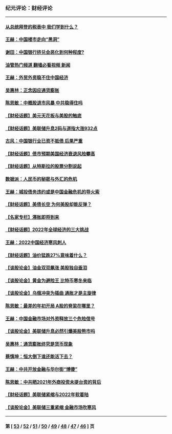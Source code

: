 ### 纪元评论：财经评论
---
#### [从总统拜登的税表中 我们学到什么？](../../pages/nsc1026/n13773081.md?07090330) 
#### [王赫：中国楼市走向“黑洞”](../../pages/nsc1026/n13770647.md?07090330) 
#### [谢田：中国银行挤兑会恶化到何种程度?](../../pages/nsc1026/n13766965.md?07090330) 
#### [油管热门频道 翻墙必看视频 新闻](ok?07090330)
#### [王赫：外贸外资稳不住中国经济](../../pages/nsc1026/n13753933.md?07090330) 
#### [吴惠林：正念因应通货膨胀](../../pages/nsc1026/n13750350.md?07090330) 
#### [陈思敏：中概股退市风暴 中共稳得住吗](../../pages/nsc1026/n13738978.md?07090330) 
#### [【财经话题】美元天花板与美股的触底](../../pages/nsc1026/n13736495.md?07090330) 
#### [【财经话题】美联储升息2码与道指大涨932点](../../pages/nsc1026/n13727377.md?07090330) 
#### [古风：中国银行业已资不抵债 后果严重](../../pages/nsc1026/n13726111.md?07090330) 
#### [【财经话题】债市预期美国经济衰退风险攀高](../../pages/nsc1026/n13698043.md?07090330) 
#### [【财经话题】从特斯拉的股票分割说起](../../pages/nsc1026/n13679733.md?07090330) 
#### [数据派：人民币的秘密与外汇的危机](../../pages/nsc1026/n13667092.md?07090330) 
#### [王赫：城投债务违约或是中国金融危机的导火索](../../pages/nsc1026/n13665322.md?07090330) 
#### [【财经话题】美债长空 为何美股却能反弹？](../../pages/nsc1026/n13665895.md?07090330) 
#### [【名家专栏】滞胀即将到来](../../pages/nsc1026/n13658171.md?07090330) 
#### [【财经话题】2022年全球经济的三大挑战](../../pages/nsc1026/n13654423.md?07090330) 
#### [王赫：2022中国经济寒风刺人](../../pages/nsc1026/n13651403.md?07090330) 
#### [【财经话题】油价猛跌27%意味着什么？](../../pages/nsc1026/n13648767.md?07090330) 
#### [【谈股论金】油金双双飙涨 美股独自垂泪](../../pages/nsc1026/n13631742.md?07090330) 
#### [【谈股论金】黄金为避险王 比特币寒冬来临](../../pages/nsc1026/n13600406.md?07090330) 
#### [【谈股论金】乌俄冲突为插曲 通胀才是主旋律](../../pages/nsc1026/n13576797.md?07090330) 
#### [陈思敏：最差的年初开局 A股的脊梁在哪里？](../../pages/nsc1026/n13558359.md?07090330) 
#### [王赫：中国金融市场对外资释放三个危险信号](../../pages/nsc1026/n13546389.md?07090330) 
#### [【谈股论金】美联储升息必然引爆美股熊市吗](../../pages/nsc1026/n13519194.md?07090330) 
#### [吴惠林：通货膨胀终究是货币现象](../../pages/nsc1026/n13512979.md?07090330) 
#### [蔡慎坤：恒大倒下谁还能活下去？](../../pages/nsc1026/n13501831.md?07090330) 
#### [王赫：中共开放金融与华尔街“博傻”](../../pages/nsc1026/n13501138.md?07090330) 
#### [陈思敏：中共晒2021年外商投资未提台资的背后](../../pages/nsc1026/n13501057.md?07090330) 
#### [【财经话题】美联储紧缩与2022年软着陆](../../pages/nsc1026/n13498354.md?07090330) 
#### [【谈股论金】美联储三重紧缩 金融市场吹寒风](../../pages/nsc1026/n13487202.md?07090330) 

---
#### 第 [ [53](./53.md?07090330) / [52](./52.md?07090330) / [51](./51.md?07090330) / [50](./50.md?07090330) / [49](./49.md?07090330) / [48](./48.md?07090330) / [47](./47.md?07090330) / [46](./46.md?07090330) ] 页
